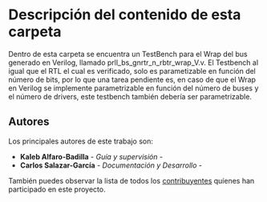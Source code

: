 # Descripción del contenido de esta carpeta

Dentro de esta carpeta se encuentra un TestBench para el Wrap del bus generado en Verilog, llamado prll_bs_gnrtr_n_rbtr_wrap_V.v. El Testbench al igual que el RTL el cual es verificado, solo es parametizable en función del número de bits, por lo que una tarea pendiente es, en caso de que el Wrap en Verilog se implemente parametrizable en función del número de buses y el número de drivers, este testbench también debería ser parametrizable.


## Autores

Los principales autores de este trabajo son:

* **Kaleb Alfaro-Badilla** - *Guía y supervisión* - 
* **Carlos Salazar-García** - *Documentación y Desarrollo* -

También puedes observar la lista de todos los [contribuyentes](https://github.com/cadriansalazarg/InterfacesZynq/contributors) quíenes han participado en este proyecto. 
